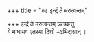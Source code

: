 +++
title = "०८ इन्द्रं ते मरुत्वन्तम्"

+++
इन्द्रं ते मरुत्वन्तम् ऋच्छन्तु  
ये माघायव एतस्या दिशो +ऽभिदासान् ॥
